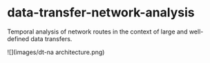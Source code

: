 # data-transfer-network-analysis

Temporal analysis of network routes in the context of large and well-defined data transfers.

![](images/dt-na architecture.png)